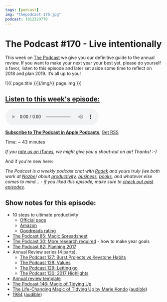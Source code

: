 ```yaml
---
tags: [podcast]
img: "thepodcast-170.jpg"
podcast: 1012329770
---
```


# The Podcast #170 - Live intentionally

This week on [The Podcast][p] we give you our definitive guide to the annual review. If you want to make your next year your best yet, please do yourself a favor, listen to this episode and later set aside some time to reflect on 2018 and plan 2019. It’s all up to you!

<!--More-->

![{{ page.title }}](/img/{{ page.img }})

## [Listen to this week's episode:][e]

<audio controls>
<source src="https://files.nozbe.com/podcast/170.mp3" type="audio/mpeg">
</audio>

**[Subscribe to The Podcast in Apple Podcasts][i]**, [Get RSS][rss]

Time: ~ 43 minutes

*If you [rate us on iTunes][i], we might give you a shout-out on air! Thanks! :-)*

And if you're new here:

*The Podcast is a weekly podcast chat with [Radek][r] and yours truly (we both work at [Nozbe][n]) about [productivity](/productivity), [business](/business), [books](/books), and whatever else comes to mind… - if you liked this episode, make sure to [check out past episodes](/podcast).*

## Show notes for this episode:

  * 10 steps to ultimate productivity
    * [Official page](https://productivitycourse.com/)
    * [Amazon](https://www.amazon.com/Steps-Ultimate-Productivity-Michael-Sliwinski/dp/8394508650/)
    * [Goodreads rating](https://www.goodreads.com/book/show/43086334-10-steps-to-ultimate-productivity)
  * [The Podcast 85: Magic Spreadsheet](https://thepodcast.fm/85)
  * [The Podcast 30: More research required](https://thepodcast.fm/episodes/30) - how to make year goals
  * [The Podcast 82: Planning 2017](https://thepodcast.fm/82)
  * Annual Review series (4 parts).
    * [The Podcast 127: Burst Projects vs Keystone Habits](https://thepodcast.fm/127)
    * [The Podcast 128: Values](https://thepodcast.fm/128)
    * [The Podcast 129: Letting go](https://thepodcast.fm/129)
    * [The Podcast 130: 2017 Highlights](https://thepodcast.fm/130)
  * [Annual review template](https://nozbe.how/nf9bi)
  * [The Podcast 146: Magic of Tidying Up](https://thepodcast.fm/146)
  * [The Life-Changing Magic of Tidying Up by Marie Kondo](https://www.amazon.com/Life-Changing-Magic-Tidying-Decluttering-Organizing/dp/1607747308/) ([audible](https://www.audible.com/pd/Self-Development/The-Life-Changing-Magic-of-Tidying-Audiobook/B01M03NLJY))
  * [1984](https://www.amazon.com/1984-George-Orwell/dp/1328869334) ([audible](https://www.audible.com/pd/Nineteen-Eighty-Four-Audiobook/B016E9QOP0))

[y]: https://michael.gratis/thepodcastyt
[rss]: http://thepodcast.fm/episodes?format=RSS
[e]: http://thepodcast.fm/episodes/170

[p]: https://michael.gratis/thepodcastfm
[n]: https://nozbe.com/?a=mike
[r]: https://michael.gratis/radex
[i]: https://michael.gratis/thepodcast
[o]: https://michael.gratis/ipadonly

